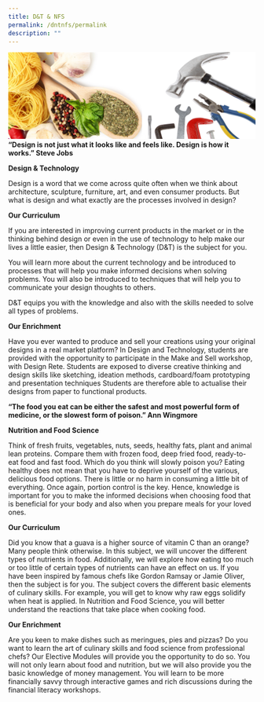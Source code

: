 ```yaml
---
title: D&T & NFS
permalink: /dntnfs/permalink
description: ""
---
```

![](/images/fce3.jpg)
**“Design is not just what it looks like and feels like.
Design is how it works.”
Steve Jobs**

**Design & Technology**

Design is a word that we come across quite often when we think about architecture, sculpture, furniture, art, and even consumer products. But what is design and what exactly are the processes involved in design?

**Our Curriculum**

If you are interested in improving current products in the market or in the thinking behind design or even in the use of technology to help make our lives a little easier, then Design & Technology (D&T) is the subject for you.

You will learn more about the current technology and be introduced to processes that will help you make informed decisions when solving problems. You will also be introduced to techniques that will help you to communicate your design thoughts to others.

D&T equips you with the knowledge and also with the skills needed to solve all types of problems.

**Our Enrichment**

Have you ever wanted to produce and sell your creations using your original designs in a real market platform? In Design and Technology, students are provided with the opportunity to participate in the Make and Sell workshop, with Design Rete. Students are exposed to diverse creative thinking and design skills like sketching, ideation methods, cardboard/foam prototyping and presentation techniques Students are therefore able to actualise their designs from paper to functional products.

**“The food you eat can be either the safest and most powerful form of medicine, or the slowest form of poison.”
Ann Wingmore**

**Nutrition and Food Science**

Think of fresh fruits, vegetables, nuts, seeds, healthy fats, plant and animal lean proteins. Compare them with frozen food, deep fried food, ready-to-eat food and fast food. Which do you think will slowly poison you? Eating healthy does not mean that you have to deprive yourself of the various, delicious food options. There is little or no harm in consuming a little bit of everything. Once again, portion control is the key. Hence, knowledge is important for you to make the informed decisions when choosing food that is beneficial for your body and also when you prepare meals for your loved ones.

**Our Curriculum**

Did you know that a guava is a higher source of vitamin C than an orange? Many people think otherwise. In this subject, we will uncover the different types of nutrients in food. Additionally, we will explore how eating too much or too little of certain types of nutrients can have an effect on us. If you have been inspired by famous chefs like Gordon Ramsay or Jamie Oliver, then the subject is for you. The subject covers the different basic elements of culinary skills. For example, you will get to know why raw eggs solidify when heat is applied.  In Nutrition and Food Science, you will better understand the reactions that take place when cooking food.

**Our Enrichment**

Are you keen to make dishes such as meringues, pies and pizzas? Do you want to learn the art of culinary skills and food science from professional chefs? Our Elective Modules will provide you the opportunity to do so. You will not only learn about food and nutrition, but we will also provide you the basic knowledge of money management. You will learn to be more financially savvy through interactive games and rich discussions during the financial literacy workshops.